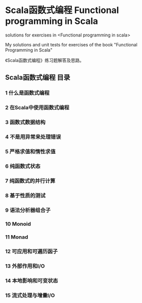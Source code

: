 # Scala函数式编程 Functional programming in Scala
solutions for exercises in &lt;Functional programming in scala>

My solutions and unit tests for exercises of the book "Functional Programming in Scala"

《Scala函数式编程》练习题解答及思路。


## Scala函数式编程 目录

### 1  什么是函数式编程 
### 2  在Scala中使用函数式编程
### 3  函数式数据结构 
### 4  不是用异常来处理错误 
### 5  严格求值和惰性求值 
### 6  纯函数式状态 
### 7  纯函数式的并行计算 
### 8  基于性质的测试 
### 9  语法分析器组合子
### 10 Monoid 
### 11 Monad 
### 12 可应用和可遍历函子 
### 13 外部作用和I/O 
### 14 本地影响和可变状态 
### 15 流式处理与增量I/O
